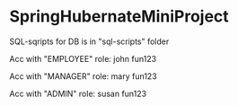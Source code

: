 # SpringHubernateMiniProject

SQL-sqripts for DB is in "sql-scripts" folder

Acc with "EMPLOYEE" role: john fun123

Acc with "MANAGER" role: mary fun123

Acc with "ADMIN" role: susan fun123
